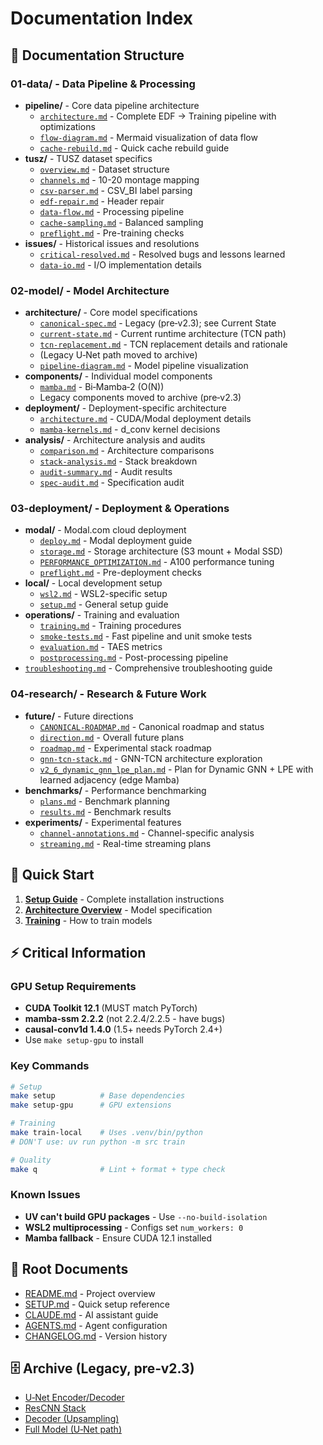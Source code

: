 # Documentation Index

## 📁 Documentation Structure

### 01-data/ - Data Pipeline & Processing
- **pipeline/** - Core data pipeline architecture
  - [`architecture.md`](01-data/pipeline/architecture.md) - Complete EDF → Training pipeline with optimizations
  - [`flow-diagram.md`](01-data/pipeline/flow-diagram.md) - Mermaid visualization of data flow
  - [`cache-rebuild.md`](01-data/pipeline/cache-rebuild.md) - Quick cache rebuild guide
- **tusz/** - TUSZ dataset specifics
  - [`overview.md`](01-data/tusz/overview.md) - Dataset structure
  - [`channels.md`](01-data/tusz/channels.md) - 10-20 montage mapping
  - [`csv-parser.md`](01-data/tusz/csv-parser.md) - CSV_BI label parsing
  - [`edf-repair.md`](01-data/tusz/edf-repair.md) - Header repair
  - [`data-flow.md`](01-data/tusz/data-flow.md) - Processing pipeline
  - [`cache-sampling.md`](01-data/tusz/cache-sampling.md) - Balanced sampling
  - [`preflight.md`](01-data/tusz/preflight.md) - Pre-training checks
- **issues/** - Historical issues and resolutions
  - [`critical-resolved.md`](01-data/issues/critical-resolved.md) - Resolved bugs and lessons learned
  - [`data-io.md`](01-data/issues/data-io.md) - I/O implementation details

### 02-model/ - Model Architecture
- **architecture/** - Core model specifications
  - [`canonical-spec.md`](02-model/architecture/canonical-spec.md) - Legacy (pre‑v2.3); see Current State
  - [`current-state.md`](02-model/architecture/current-state.md) - Current runtime architecture (TCN path)
  - [`tcn-replacement.md`](02-model/architecture/tcn-replacement.md) - TCN replacement details and rationale
  - (Legacy U‑Net path moved to archive)
  - [`pipeline-diagram.md`](02-model/architecture/pipeline-diagram.md) - Model pipeline visualization
- **components/** - Individual model components
  - [`mamba.md`](02-model/components/mamba.md) - Bi‑Mamba‑2 (O(N))
  - Legacy components moved to archive (pre‑v2.3)
- **deployment/** - Deployment-specific architecture
  - [`architecture.md`](02-model/deployment/architecture.md) - CUDA/Modal deployment details
  - [`mamba-kernels.md`](02-model/deployment/mamba-kernels.md) - d_conv kernel decisions
- **analysis/** - Architecture analysis and audits
  - [`comparison.md`](02-model/analysis/comparison.md) - Architecture comparisons
  - [`stack-analysis.md`](02-model/analysis/stack-analysis.md) - Stack breakdown
  - [`audit-summary.md`](02-model/analysis/audit-summary.md) - Audit results
  - [`spec-audit.md`](02-model/analysis/spec-audit.md) - Specification audit

### 03-deployment/ - Deployment & Operations
- **modal/** - Modal.com cloud deployment
  - [`deploy.md`](03-deployment/modal/deploy.md) - Modal deployment guide
  - [`storage.md`](03-deployment/modal/storage.md) - Storage architecture (S3 mount + Modal SSD)
  - [`PERFORMANCE_OPTIMIZATION.md`](03-deployment/modal/PERFORMANCE_OPTIMIZATION.md) - A100 performance tuning
  - [`preflight.md`](03-deployment/modal/preflight.md) - Pre-deployment checks
- **local/** - Local development setup
  - [`wsl2.md`](03-deployment/local/wsl2.md) - WSL2-specific setup
  - [`setup.md`](03-deployment/local/setup.md) - General setup guide
- **operations/** - Training and evaluation
  - [`training.md`](03-deployment/operations/training.md) - Training procedures
  - [`smoke-tests.md`](03-deployment/operations/smoke-tests.md) - Fast pipeline and unit smoke tests
  - [`evaluation.md`](03-deployment/operations/evaluation.md) - TAES metrics
  - [`postprocessing.md`](03-deployment/operations/postprocessing.md) - Post-processing pipeline
- [`troubleshooting.md`](03-deployment/troubleshooting.md) - Comprehensive troubleshooting guide

### 04-research/ - Research & Future Work
- **future/** - Future directions
  - [`CANONICAL-ROADMAP.md`](04-research/future/CANONICAL-ROADMAP.md) - Canonical roadmap and status
  - [`direction.md`](04-research/future/direction.md) - Overall future plans
  - [`roadmap.md`](04-research/future/roadmap.md) - Experimental stack roadmap
  - [`gnn-tcn-stack.md`](04-research/future/gnn-tcn-stack.md) - GNN-TCN architecture exploration
  - [`v2_6_dynamic_gnn_lpe_plan.md`](04-research/future/v2_6_dynamic_gnn_lpe_plan.md) - Plan for Dynamic GNN + LPE with learned adjacency (edge Mamba)
- **benchmarks/** - Performance benchmarking
  - [`plans.md`](04-research/benchmarks/plans.md) - Benchmark planning
  - [`results.md`](04-research/benchmarks/results.md) - Benchmark results
- **experiments/** - Experimental features
  - [`channel-annotations.md`](04-research/experiments/channel-annotations.md) - Channel-specific analysis
  - [`streaming.md`](04-research/experiments/streaming.md) - Real-time streaming plans

## 🚀 Quick Start

1. **[Setup Guide](03-deployment/local/setup.md)** - Complete installation instructions
2. **[Architecture Overview](02-model/architecture/canonical-spec.md)** - Model specification
3. **[Training](03-deployment/operations/training.md)** - How to train models

## ⚡ Critical Information

### GPU Setup Requirements
- **CUDA Toolkit 12.1** (MUST match PyTorch)
- **mamba-ssm 2.2.2** (not 2.2.4/2.2.5 - have bugs)
- **causal-conv1d 1.4.0** (1.5+ needs PyTorch 2.4+)
- Use `make setup-gpu` to install

### Key Commands
```bash
# Setup
make setup          # Base dependencies
make setup-gpu      # GPU extensions

# Training
make train-local    # Uses .venv/bin/python
# DON'T use: uv run python -m src train

# Quality
make q              # Lint + format + type check
```

### Known Issues
- **UV can't build GPU packages** - Use `--no-build-isolation`
- **WSL2 multiprocessing** - Configs set `num_workers: 0`
- **Mamba fallback** - Ensure CUDA 12.1 installed

## 📁 Root Documents
- [README.md](../README.md) - Project overview
- [SETUP.md](../SETUP.md) - Quick setup reference
- [CLAUDE.md](../CLAUDE.md) - AI assistant guide
- [AGENTS.md](../AGENTS.md) - Agent configuration
- [CHANGELOG.md](../CHANGELOG.md) - Version history

## 🗄️ Archive (Legacy, pre‑v2.3)
- [U‑Net Encoder/Decoder](archive/unet.md)
- [ResCNN Stack](archive/rescnn.md)
- [Decoder (Upsampling)](archive/decoder.md)
- [Full Model (U‑Net path)](archive/full-model.md)
